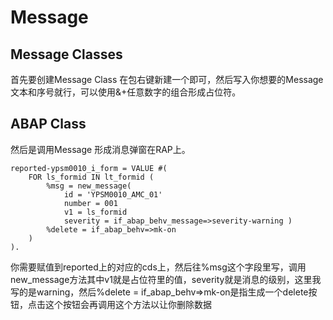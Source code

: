 # Message

## Message Classes

首先要创建Message Class 在包右键新建一个即可，然后写入你想要的Message文本和序号就行，可以使用&+任意数字的组合形成占位符。

## ABAP Class

然后是调用Message 形成消息弹窗在RAP上。

```abap
reported-ypsm0010_i_form = VALUE #(
    FOR ls_formid IN lt_formid (
        %msg = new_message(
            id = 'YPSM0010_AMC_01'
            number = 001
            v1 = ls_formid
            severity = if_abap_behv_message=>severity-warning )
        %delete = if_abap_behv=>mk-on
    )
).
```

你需要赋值到reported上的对应的cds上，然后往%msg这个字段里写，调用new_message方法其中v1就是占位符里的值，severity就是消息的级别，这里我写的是warning，然后%delete = if_abap_behv=>mk-on是指生成一个delete按钮，点击这个按钮会再调用这个方法以让你删除数据
